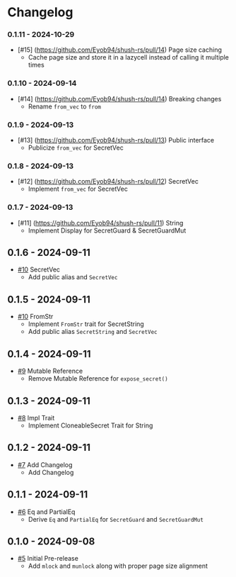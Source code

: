 # Changelog

### 0.1.11 - 2024-10-29
- [#15] (https://github.com/Eyob94/shush-rs/pull/14) Page size caching
    - Cache page size and store it in a lazycell instead of calling it multiple times

### 0.1.10 - 2024-09-14

- [#14] (https://github.com/Eyob94/shush-rs/pull/14) Breaking changes
  - Rename `from_vec` to `from`

### 0.1.9 - 2024-09-13

- [#13] (https://github.com/Eyob94/shush-rs/pull/13) Public interface
  - Publicize `from_vec` for SecretVec

### 0.1.8 - 2024-09-13

- [#12] (https://github.com/Eyob94/shush-rs/pull/12) SecretVec
  - Implement `from_vec` for SecretVec

### 0.1.7 - 2024-09-13

- [#11] (https://github.com/Eyob94/shush-rs/pull/11) String
  - Implement Display for SecretGuard & SecretGuardMut

## 0.1.6 - 2024-09-11

- [#10](https://github.com/Eyob94/shush-rs/pull/10) SecretVec
  - Add public alias and `SecretVec`

## 0.1.5 - 2024-09-11

- [#10](https://github.com/Eyob94/shush-rs/pull/9) FromStr
  - Implement `FromStr` trait for SecretString
  - Add public alias `SecretString` and `SecretVec`

## 0.1.4 - 2024-09-11

- [#9](https://github.com/Eyob94/shush-rs/pull/9) Mutable Reference
  - Remove Mutable Reference for `expose_secret()`

## 0.1.3 - 2024-09-11

- [#8](https://github.com/Eyob94/shush-rs/pull/8) Impl Trait
  - Implement CloneableSecret Trait for String

## 0.1.2 - 2024-09-11

- [#7](https://github.com/Eyob94/shush-rs/pull/7) Add Changelog
  - Add Changelog

## 0.1.1 - 2024-09-11

- [#6](https://github.com/Eyob94/shush-rs/pull/6) Eq and PartialEq
  - Derive `Eq` and `PartialEq` for `SecretGuard` and `SecretGuardMut`

## 0.1.0 - 2024-09-08

- [#5](https://github.com/Eyob94/shush-rs/pull/5) Initial Pre-release
  - Add `mlock` and `munlock` along with proper page size alignment
